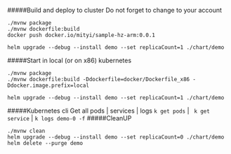 #####Build and deploy to cluster
Do not forget to change to your account  <mityi>
```
./mvnw package 
./mvnw dockerfile:build
docker push docker.io/mityi/sample-hz-arm:0.0.1

helm upgrade --debug --install demo --set replicaCount=1 ./chart/demo
```
#####Start in local (or on x86) kubernetes  
```
./mvnw package 
./mvnw dockerfile:build -Ddockerfile=docker/Dockerfile_x86 -Ddocker.image.prefix=local

helm upgrade --debug --install demo --set replicaCount=1 ./chart/demo
```
#####Kubernetes cli
Get all pods | services | logs ``` k get pods ``` | ``` k get service``` | ```k logs demo-0 -f```
#####CleanUP
```
./mvnw clean 
helm upgrade --debug --install demo --set replicaCount=0 ./chart/demo
helm delete --purge demo
```
